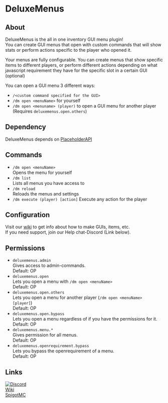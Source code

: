 # DeluxeMenus
## About
DeluxeMenus is the all in one inventory GUI menu plugin!  
You can create GUI menus that open with custom commands that will show stats or perform actions specific to the player who opened it.

Your menus are fully configurable. You can create menus that show specific items to different players, or perform different actions depending on what javascript requirement they have for the specific slot in a certain GUI (optional)

You can open a GUI menu 3 different ways:
* `/<custom command specified for the GUI>`
* `/dm open <menuName>` for yourself
* `/dm open <menuname> (player)` to open a GUI menu for another player (Requires `deluxemenus.open.others`)

## Dependency
DeluxeMenus depends on [PlaceholderAPI](https://www.spigotmc.org/resources/placeholderapi.6245/)

## Commands
* `/dm open <menuName>`  
Opens the menu <menuName> for yourself  
* `/dm list`  
Lists all menus you have access to  
* `/dm reload`  
Reloads the menus and settings
* `/dm execute (player) [action]`
Execute any action for the player

## Configuration
Visit our [wiki](https://wiki.helpch.at/clips-plugins/deluxemenus) to get info about how to make GUIs, items, etc.  
If you need support, join our Help chat-Discord (Link below).

## Permissions
* `deluxemenus.admin`  
Gives access to admin-commands.  
Default: OP
* `deluxemenus.open`  
Lets you open a menu with `/dm open <menuName>`  
Default: OP
* `deluxemenus.open.others`  
Lets you open a menu for another player (`/dm open <menuName> [player]`)  
Default: OP
* `deluxemenus.open.bypass`  
Lets you open a menu regardless of if you have the permissions for it.  
Default: OP
* `deluxemenus.menu.*`  
Gives permission for all menus.  
Default: OP
* `deluxemenus.openrequirement.bypass`  
Lets you bypass the openrequirement of a menu.  
Default: OP

## Links
<a href="https://discord.gg/FtArYRQ" target="_blank"><img src="https://discordapp.com/api/guilds/164280494874165248/embed.png" alt="Discord"></a>  
[Wiki](https://wiki.helpch.at/clips-plugins/deluxemenus)  
[SpigotMC](https://www.spigotmc.org/resources/deluxemenus.11734/)
